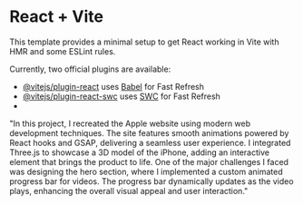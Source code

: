# React + Vite

This template provides a minimal setup to get React working in Vite with HMR and some ESLint rules.

Currently, two official plugins are available:

- [@vitejs/plugin-react](https://github.com/vitejs/vite-plugin-react/blob/main/packages/plugin-react/README.md) uses [Babel](https://babeljs.io/) for Fast Refresh
- [@vitejs/plugin-react-swc](https://github.com/vitejs/vite-plugin-react-swc) uses [SWC](https://swc.rs/) for Fast Refresh
- 
"In this project, I recreated the Apple website using modern web development techniques. The site features smooth animations powered by React hooks and GSAP, delivering a seamless user experience. I integrated Three.js to showcase a 3D model of the iPhone, adding an interactive element that brings the product to life. One of the major challenges I faced was designing the hero section, where I implemented a custom animated progress bar for videos. The progress bar dynamically updates as the video plays, enhancing the overall visual appeal and user interaction."
